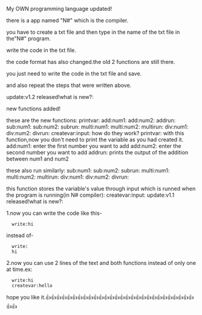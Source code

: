 My OWN programming language updated!

there is a app named "N#" which is the compiler.

you have to create a txt file and then type in the name of the txt file in the"N#" program.

write the code in the txt file.

the code format has also changed.the old 2 functions are still there.

you just need to write the code in the txt file and save.

and also repeat the steps that were written above.

update:v1.2 released!what is new?:

new functions added!

these are the new functions:
      printvar:
      add:num1:
      add:num2:
      addrun:
      sub:num1:
      sub:num2:
      subrun:
      multi:num1:
      multi:num2:
      multirun:
      div:num1:
      div:num2:
      divrun:
      createvar:input:
how do they work?
      printvar:
with this function,now you don't need to print the variable as you had created it.
      add:num1:
enter the first number you want to add
      add:num2:
enter the second number you want to add
      addrun:
prints the output of the addition between num1 and num2

these also run similarly:
      sub:num1:
      sub:num2:
      subrun:
      multi:num1:
      multi:num2:
      multirun:
      div:num1:
      div:num2:
      divrun:

this function stores the variable's value through input which is runned when the program is running(in N# compiler):
     createvar:input:
update:v1.1 released!what is new?:

1.now you can write the code like this-
      
      write:hi
        
instead of-
      
      write:
      hi
        
2.now you can use 2 lines of the text and both functions instead of only one at time.ex:
      
      write:hi
      createvar:hello

hope you like it.👍👍👍👍👍👍👍👍👍👍👍👍👍👍👍👍👍👍👍👍👍👍👍👍👍👍👍👍👍👍
